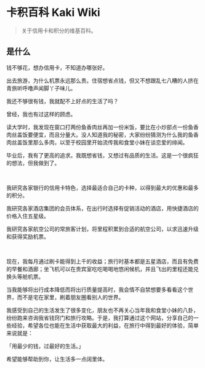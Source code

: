 # 卡积百科 Kaki Wiki

> 关于信用卡和积分的维基百科。

## 是什么

钱不够花，想办信用卡，不知道办哪张好。

出去旅游，为什么机票永远那么贵。住宿想省点钱，但又不想跟乱七八糟的人挤在青旅听呼噜声闻脚丫子味儿。

我还不够很有钱，我就配不上好点的生活了吗？



曾经，我也有过这样的顾虑。

读大学时，我发现在窗口打两份鱼香肉丝再加一份米饭，要比在小炒部点一份鱼香肉丝盖饭要便宜，而且分量大。没人知道我的秘密，大家纷纷猜测为什么我的鱼香肉丝盖饭里那么多肉，以至于校园里开始流传我和食堂小妹在谈恋爱的绯闻。

毕业后，我有了更高的追求。我既想省钱，又想过有品质的生活。这是一个很疯狂的想法，但我做到了。

</br>

我研究各家银行的信用卡特色，选择最适合自己的卡种，以得到最大的优惠和最多的积分。

我研究各家酒店集团的会员体系，在出行时选择有促销活动的酒店，用快捷酒店的价格入住五星级。

我研究各家航空公司的常旅客计划，将里程积累到合适的航空公司，以求迅速升级和获得奖励机票。

</br>

现在，我每月通过刷卡能得到上千的收益；旅行时基本都是五星酒店，而且有免费的早餐和酒廊；坐飞机可以在贵宾室吃吃喝喝地悠闲候机，并且飞出的里程还能兑换头等舱机票。

当我能够将出行成本降低而将出行质量提高时，我会情不自禁想要多看看这个世界，而不是宅在家里，刷着朋友圈看别人的世界。

我感受到自己的生活发生了很多变化，朋友也不再关心当年我和食堂小妹的八卦，纷纷跑来咨询我省钱窍门和旅行攻略。于是，我打算通过这个网站，分享自己的一些经验，希望各位也能在生活中获取最大的利益，在旅行中得到最好的体验，简单来说就是：

「用最少的钱，过最好的生活。」

希望能够帮助到你，让生活多一点阔里体。
